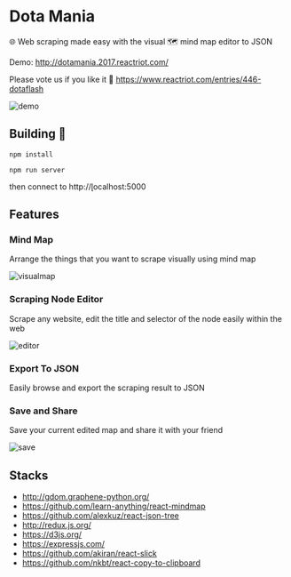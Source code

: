 # Dota Mania

🌐 Web scraping made easy with the visual 🗺 mind map editor to JSON

Demo: http://dotamania.2017.reactriot.com/

Please vote us if you like it 🍻 https://www.reactriot.com/entries/446-dotaflash

![demo](https://media.giphy.com/media/3o7btWKp9lTyQB1tnO/giphy.gif)

## Building 🚀

```
npm install

npm run server
```

then connect to http://̨localhost:5000

## Features

### Mind Map

Arrange the things that you want to scrape visually using mind map

![visualmap](https://media.giphy.com/media/3o7bueFvMVrlD7AqXu/giphy.gif)

### Scraping Node Editor

Scrape any website, edit the title and selector of the node easily within the web

![editor](https://media.giphy.com/media/3og0INxaGgCizWV3B6/giphy.gif)

### Export To JSON

Easily browse and export the scraping result to JSON

### Save and Share

Save your current edited map and share it with your friend

![save](https://media.giphy.com/media/3oKIPn448eaYBb4Bz2/giphy.gif)

## Stacks

- http://gdom.graphene-python.org/
- https://github.com/learn-anything/react-mindmap
- https://github.com/alexkuz/react-json-tree
- http://redux.js.org/
- https://d3js.org/
- https://expressjs.com/
- https://github.com/akiran/react-slick
- https://github.com/nkbt/react-copy-to-clipboard
